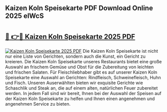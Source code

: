 ## Kaizen Koln Speisekarte PDF Download Online 2025 elWcS

# <h2><a href="http://gc8er9h.nevu.top/?p=Kaizen+Koln+Speisekarte">🔗 👉🔴 Kaizen Koln Speisekarte 2025 PDF</a></h2>

[![Kaizen Koln Speisekarte 2025 PDF](https://i.imgur.com/dBaPXMq.png)](http://gc8er9h.nevu.top/?p=Kaizen+Koln+Speisekarte)
Die Kaizen Koln Speisekarte ist nicht nur eine Liste von Gerichten, sondern auch die Kunst, ein Gericht zu kreieren. Die Kaizen Koln Speisekarte unseres Restaurants bietet eine große Auswahl an frischem Gemüse und Obst für die Zubereitung von leichten und frischen Salaten. Für Fleischliebhaber gibt es auf unserer Kaizen Koln Speisekarte eine Auswahl an Gerichten: Rindfleisch, Schweinefleisch, Huhn und Fisch. Unseren Auserwählten bieten wir exquisite Gerichte wie Schaschlik und Steak an, die auf einem alten, natürlichen Feuer zubereitet werden. In jedem Fall sind wir bereit, Ihnen bei der Auswahl der Speisen auf der Kaizen Koln Speisekarte zu helfen und Ihnen einen angenehmen und angenehmen Service zu bieten.

